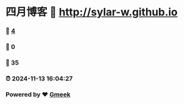 # 四月博客 :link: http://sylar-w.github.io 
### :page_facing_up: [4](http://sylar-w.github.io/tag.html) 
### :speech_balloon: 0 
### :hibiscus: 35 
### :alarm_clock: 2024-11-13 16:04:27 
### Powered by :heart: [Gmeek](https://github.com/Meekdai/Gmeek)
